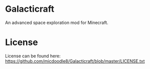 Galacticraft
============

An advanced space exploration mod for Minecraft.
 
License
=======

License can be found here: https://github.com/micdoodle8/Galacticraft/blob/master/LICENSE.txt
